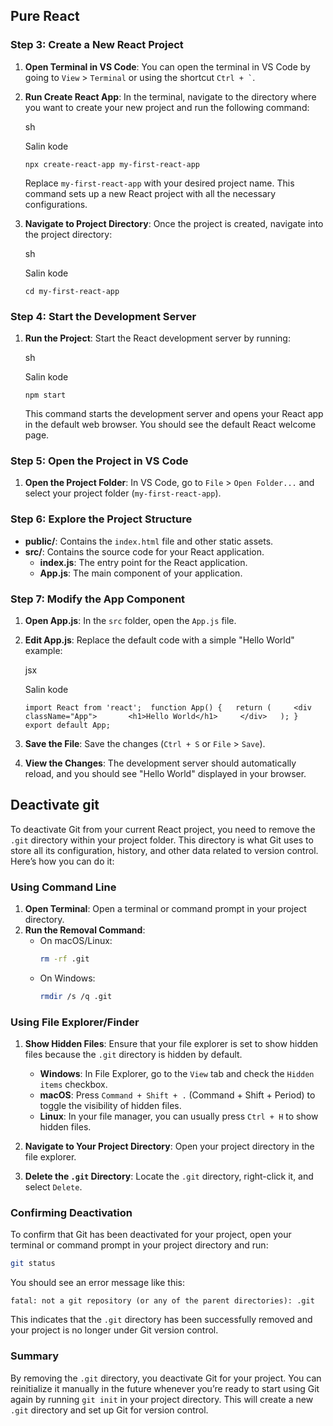 ## Pure React 

### Step 3: Create a New React Project

1. **Open Terminal in VS Code**: You can open the terminal in VS Code by going to `View` > `Terminal` or using the shortcut `` Ctrl + ` ``.
    
2. **Run Create React App**: In the terminal, navigate to the directory where you want to create your new project and run the following command:
    
    sh
    
    Salin kode
    
    `npx create-react-app my-first-react-app`
    
    Replace `my-first-react-app` with your desired project name. This command sets up a new React project with all the necessary configurations.
    
3. **Navigate to Project Directory**: Once the project is created, navigate into the project directory:
    
    sh
    
    Salin kode
    
    `cd my-first-react-app`
    

### Step 4: Start the Development Server

1. **Run the Project**: Start the React development server by running:
    
    sh
    
    Salin kode
    
    `npm start`
    
    This command starts the development server and opens your React app in the default web browser. You should see the default React welcome page.

### Step 5: Open the Project in VS Code

1. **Open the Project Folder**: In VS Code, go to `File` > `Open Folder...` and select your project folder (`my-first-react-app`).

### Step 6: Explore the Project Structure

- **public/**: Contains the `index.html` file and other static assets.
- **src/**: Contains the source code for your React application.
    - **index.js**: The entry point for the React application.
    - **App.js**: The main component of your application.

### Step 7: Modify the App Component

1. **Open App.js**: In the `src` folder, open the `App.js` file.
    
2. **Edit App.js**: Replace the default code with a simple "Hello World" example:
    
    jsx
    
    Salin kode
    
    `import React from 'react';  function App() {   return (     <div className="App">       <h1>Hello World</h1>     </div>   ); }  export default App;`
    
3. **Save the File**: Save the changes (`Ctrl + S` or `File` > `Save`).
    
4. **View the Changes**: The development server should automatically reload, and you should see "Hello World" displayed in your browser.

## Deactivate git

To deactivate Git from your current React project, you need to remove the `.git` directory within your project folder. This directory is what Git uses to store all its configuration, history, and other data related to version control. Here’s how you can do it:

### Using Command Line

1. **Open Terminal**: Open a terminal or command prompt in your project directory.
2. **Run the Removal Command**:
   - On macOS/Linux:
     ```sh
     rm -rf .git
     ```
   - On Windows:
     ```sh
     rmdir /s /q .git
     ```

### Using File Explorer/Finder

1. **Show Hidden Files**: Ensure that your file explorer is set to show hidden files because the `.git` directory is hidden by default.
   - **Windows**: In File Explorer, go to the `View` tab and check the `Hidden items` checkbox.
   - **macOS**: Press `Command + Shift + .` (Command + Shift + Period) to toggle the visibility of hidden files.
   - **Linux**: In your file manager, you can usually press `Ctrl + H` to show hidden files.

2. **Navigate to Your Project Directory**: Open your project directory in the file explorer.
3. **Delete the `.git` Directory**: Locate the `.git` directory, right-click it, and select `Delete`.

### Confirming Deactivation

To confirm that Git has been deactivated for your project, open your terminal or command prompt in your project directory and run:

```sh
git status
```

You should see an error message like this:

```
fatal: not a git repository (or any of the parent directories): .git
```

This indicates that the `.git` directory has been successfully removed and your project is no longer under Git version control.

### Summary

By removing the `.git` directory, you deactivate Git for your project. You can reinitialize it manually in the future whenever you’re ready to start using Git again by running `git init` in your project directory. This will create a new `.git` directory and set up Git for version control.

